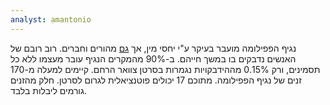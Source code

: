 ```yaml
---
analyst: amantonio
---
```


נגיף הפפילומה מועבר בעיקר ע"י יחסי מין, אך [גם](http://jcm.asm.org/content/43/1/376.full) מהורים וחברים. רוב רובם של האנשים נדבקים בו במשך חייהם. ב-90% מהמקרים הנגיף עובר מעצמו ללא כל תסמינים, ורק 0.15% מההידבקויות נגמרות בסרטן צוואר הרחם.
קיימים למעלה מ-170 זנים של נגיף הפפילומה. מתוכם 17 יכולים פוטנציאלית לגרום לסרטן. חלק מהזנים גורמים ליבלות בלבד.
